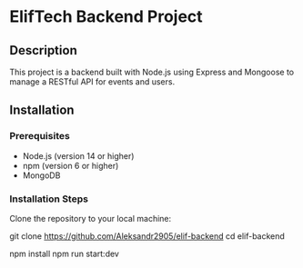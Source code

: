 # ElifTech Backend Project

## Description

This project is a backend built with Node.js using Express and Mongoose to manage a RESTful API for events and users.

## Installation

### Prerequisites

- Node.js (version 14 or higher)
- npm (version 6 or higher)
- MongoDB

### Installation Steps

Clone the repository to your local machine:

git clone https://github.com/Aleksandr2905/elif-backend
cd elif-backend

npm install
npm run start:dev
